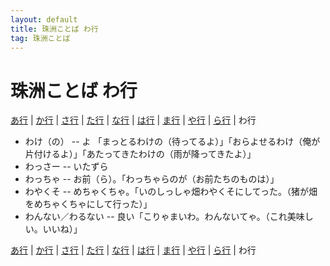 ```yaml
---
layout: default
title: 珠洲ことば わ行
tag: 珠洲ことば
---
```

# 珠洲ことば わ行


<a href="a.html">あ行</a> | <a href="ka.html">か行</a> | <a href="sa.html">さ行</a> | <a href="ta.html">た行</a> | <a href="na.html">な行</a> | <a href="ha.html">は行</a> | <a href="ma.html">ま行</a> | <a href="ya.html">や行</a> | <a href="ra.html">ら行</a> | わ行

- わけ（の） -- よ 「まっとるわけの（待ってるよ）」「おらよせるわけ（俺が片付けるよ）」「あたってきたわけの（雨が降ってきたよ）」
- わっさー -- いたずら
- わっちゃ -- お前（ら）。「わっちゃらのが（お前たちのものは）」
- わやくそ -- めちゃくちゃ。「いのしっしゃ畑わやくそにしてった。（猪が畑をめちゃくちゃにして行った）」
- わんない／わるない -- 良い「こりゃまいわ。わんないてゃ。（これ美味しい。いいね）」<new>

<a href="a.html">あ行</a> | <a href="ka.html">か行</a> | <a href="sa.html">さ行</a> | <a href="ta.html">た行</a> | <a href="na.html">な行</a> | <a href="ha.html">は行</a> | <a href="ma.html">ま行</a> | <a href="ya.html">や行</a> | <a href="ra.html">ら行</a> | わ行
